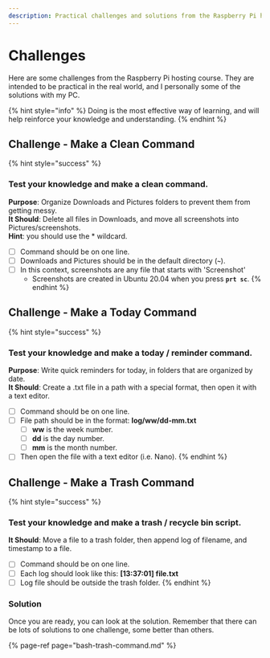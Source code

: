 ```yaml
---
description: Practical challenges and solutions from the Raspberry Pi hosting course.
---
```


# Challenges

Here are some challenges from the Raspberry Pi hosting course. They are intended to be practical in the real world, and I personally some of the solutions with my PC.

{% hint style="info" %}
Doing is the most effective way of learning, and will help reinforce your knowledge and understanding.
{% endhint %}

## Challenge - Make a Clean Command

{% hint style="success" %}
### Test your knowledge and make a clean command.

**Purpose**: Organize Downloads and Pictures folders to prevent them from getting messy.  
**It Should**: Delete all files in Downloads, and move all screenshots into Pictures/screenshots.  
**Hint**: you should use the \* wildcard.

* [ ] Command should be on one line.
* [ ] Downloads and Pictures should be in the default directory \(**`~`**\).
* [ ] In this context, screenshots are any file that starts with 'Screenshot' 
  * Screenshots are created in Ubuntu 20.04 when you press **`prt sc`**.
{% endhint %}

## Challenge - Make a Today Command

{% hint style="success" %}
### Test your knowledge and make a today / reminder command.

**Purpose**: Write quick reminders for today, in folders that are organized by date.  
**It Should**: Create a .txt file in a path with a special format, then open it with a text editor.

* [ ] Command should be on one line.
* [ ] File path should be in the format: **log/ww/dd-mm.txt**
  * [ ] **ww** is the week number.
  * [ ] **dd** is the day number.
  * [ ] **mm** is the month number.
* [ ] Then open the file with a text editor \(i.e. Nano\).
{% endhint %}

## Challenge - Make a Trash Command

{% hint style="success" %}
### Test your knowledge and make a trash / recycle bin script.

**It Should**: Move a file to a trash folder, then append log of filename, and timestamp to a file.

* [ ] Command should be on one line.
* [ ] Each log should look like this: **\[13:37:01\] file.txt**
* [ ] Log file should be outside the trash folder.
{% endhint %}

### Solution

Once you are ready, you can look at the solution. Remember that there can be lots of solutions to one challenge, some better than others. 

{% page-ref page="bash-trash-command.md" %}



